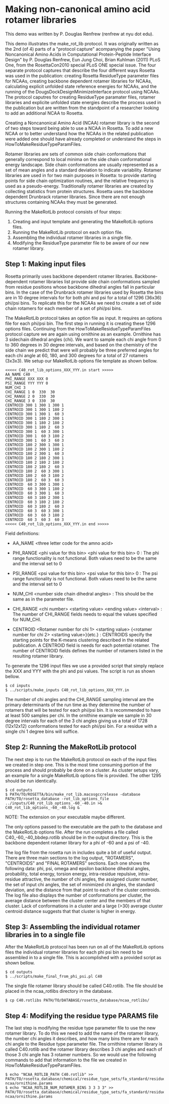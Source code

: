 Making non-canonical amino acid rotamer libraries
=================================================

This demo was written by P. Douglas Renfrew (renfrew at nyu dot edu).

This demo illustrates the make_rot_lib protocol. It was originally written as 
the 2nd (of 4) parts of a "protocol capture" acompanying the paper "Using 
Noncanonical Amino Acids in Computational Protein-Peptide Interface Design" by 
P. Douglas Renfrew, Eun Jung Choi, Brian Kuhlman (2011) PLoS One, from the 
RosettaCon2010 special PLoS ONE special issue. The four separate protocol 
captures that describe the four different ways Rosetta was used in the 
publication: creating Rosetta ResidueType parameter files for NCAAs, creating 
backbone dependent rotamer libraries for NCAAs, calculating explicit unfolded 
state reference energies for NCAAs, and the running of the 
DougsDockDesignMinimizeInterface protocol using NCAAs. The protocol caputres 
for creating ResidueType paramater files, rotamer libraries and explicite 
unfolded state energies describe the process used in the publication but are 
written from the standpoint of a researcher looking to add an additional NCAA 
to Rosetta. 

Creating a Noncanonical Amino Acid (NCAA) rotamer library is the second of two 
steps toward being able to use a NCAA in Rosetta. To add a new NCAA or to 
better understand how the NCAAs in the related publication were added one 
should have already completed or understand the steps in 
HowToMakeResidueTypeParamFiles.

Rotamer libraries are sets of common side chain conformations that generally 
correspond to local minima on the side chain conformational energy landscape. 
Side chain conformations are usually represented as a set of mean angles and a 
standard deviation to indicate variability. Rotamer libraries are used in for 
two main purposes in Rosetta: to provide starting points for side chain 
optimization routines, and the relative frequency is used as a pseudo-energy. 
Traditionally rotamer libraries are created by collecting statistics from 
protein structures. Rosetta uses the backbone dependent Drunbrack rotamer 
libraries. Since there are not enough structures containing NCAAs they must be 
generated.

Running the MakeRotLib protocol consists of four steps:

1. Creating and input template and generating the MakeRotLib options files.
2. Running the MakeRotLib protocol on each option file.
3. Assembling the individual rotamer libraries in a single file.
4. Modifying the ResidueType parameter file to be aware of our new rotamer 
   library.

Step 1: Making input files
--------------------------

Rosetta primarily uses backbone dependent rotamer libraries. Backbone-dependent 
rotamer libraries list provide side chain conformations sampled from residue 
positions whose backbone dihedral angles fall in particular bins. In the case 
of the Drunbrack rotamer libraries used by Rosetta the bins are in 10 degree 
intervals for for both phi and psi for a total of 1296 (36x36) phi/psi bins. 
To replicate this for the NCAAs we need to create a set of side chain rotamers 
for each member of a set of phi/psi bins.

The MakeRotLib protocol takes an option file as input. It requires an options 
file for each phi/psi bin. The first step in running it is creating these 1296 
options files. Continuing from the HowToMakeResidueTypeParamFiles protocol 
capture we are again using ornithine as an example. Ornithine has 3 sidechain 
dihedral angles (chi). We want to sample each chi angle from 0 to 360 degrees 
in 30 degree intervals, and based on the chemistry of the side chain we predict 
that were will probably be three preferred angles for each chi angle at 60, 
180, and 300 degrees for a total of 27 rotamers (3x3x3). We setup our 
MakeRotLib options file template as shown bellow.

    <<<<< C40_rot_lib_options_XXX_YYY.in start >>>>>
    AA_NAME C40
    PHI_RANGE XXX XXX 0
    PSI_RANGE YYY YYY 0
    NUM_CHI 3
    CHI_RANGE 1 0  330  30
    CHI_RANGE 2 0  330  30
    CHI_RANGE 3 0  330  30
    CENTROID 300 1 300 1 300 1
    CENTROID 300 1 300 1 180 2
    CENTROID 300 1 300 1  60 3
    CENTROID 300 1 180 2 300 1
    CENTROID 300 1 180 2 180 2
    CENTROID 300 1 180 2  60 3
    CENTROID 300 1  60 3 300 1
    CENTROID 300 1  60 3 180 2
    CENTROID 300 1  60 3  60 3
    CENTROID 180 2 300 1 300 1
    CENTROID 180 2 300 1 180 2
    CENTROID 180 2 300 1  60 3
    CENTROID 180 2 180 2 300 1
    CENTROID 180 2 180 2 180 2
    CENTROID 180 2 180 2  60 3
    CENTROID 180 2  60 3 300 1
    CENTROID 180 2  60 3 180 2
    CENTROID 180 2  60 3  60 3
    CENTROID  60 3 300 1 300 1
    CENTROID  60 3 300 1 180 2
    CENTROID  60 3 300 1  60 3
    CENTROID  60 3 180 2 300 1
    CENTROID  60 3 180 2 180 2
    CENTROID  60 3 180 2  60 3
    CENTROID  60 3  60 3 300 1
    CENTROID  60 3  60 3 180 2
    CENTROID  60 3  60 3  60 3
    <<<<< C40_rot_lib_options_XXX_YYY.in end >>>>>

Field definitions:

* AA_NAME \<three letter code for the amno acid> 

* PHI_RANGE \<phi value for this bin> \<phi value for this bin> 0 : The phi range 
  functionality is not functional. Both values need to be the same and the 
  interval set to 0

* PSI_RANGE \<psi value for this bin> \<psi value for this bin> 0 : The psi range 
  functionality is not functional. Both values need to be the same and the 
  interval set to 0

* NUM_CHI \<number side chain dihedral angles> : This should be the same as in 
  the parameter file.

* CHI_RANGE \<chi number> \<starting value> \<ending value> \<interval> : The 
  number of CHI_RANGE fields needs to equal the values specified for NUM_CHI.

* CENTROID \<Rotamer number for chi 1> \<starting value> {\<rotamer number for chi 
  2> \<starting value>}{etc.} : CENTROIDS specify the starting points for the 
  K-means clustering described in the related publication. A CENTROID field is 
  needs for each potential rotamer. The number of CENTROID fields defines the 
  number of rotamers listed in the resulting rotamer library.

To generate the 1296 input files we use a provided script that simply replace 
the XXX and YYY with the phi and psi values. The script is run as shown bellow.

    $ cd inputs
    $ ../scripts/make_inputs C40_rot_lib_options_XXX_YYY.in

The number of chi angles and the CHI_RANGE sampling interval are the primary 
determinants of the run time as they determine the number of rotamers that will 
be tested for each phi/psi bin. It is recommended to have at least 500 samples 
per chi. In the ornithine example we sample in 30 degree intervals for each of 
the 3 chi angles giving us a total of 1728 (12x12x12) conformations tested for 
each phi/psi bin. For a residue with a single chi 1 degree bins will suffice. 

Step 2: Running the MakeRotLib protocol
----------------------------------------

The next step is to run the MakeRotLib protocol on each of the input files we 
created in step one. This is the most time consuming portion of the process and 
should probably be done on a cluster. As cluster setups vary, an example for a 
single MakeRotLib options file is provided. The other 1295 should be run 
identically.

    $ cd outputs
    $ PATH/TO/ROSETTA/bin/make_rot_lib.macosgccrelease -database PATH/TO/rosetta_database -rot_lib_options_file ../inputs/C40_rot_lib_options_-60_-40.in >& C40_rot_lib_options_-60_-40.log &

NOTE: The extension on your executable maybe different.

The only options passed to the executable are the path to the database and the 
MakeRotLib options file. After the run completes a file called 
C40_-60_-40_bbdep.rotlib should be in the output directory. This is the 
backbone dependent rotamer library for a phi of -60 and a psi of -40.

The log file from the rosetta run in includes quite a bit of useful output. 
There are three main sections to the log output,  "ROTAMERS", "CENTROIDS" and 
"FINAL ROTAMERS" sections. Each one shows the following data: phi, psi, omega 
and epsilon backbone dihedral angles, probability, total energy, torsion 
energy, intra-residue repulsive, intra-residue attractive, the number of chi 
angles, the assigned cluster number, the set of input chi angles, the set of 
minimized chi angles, the standard deviation, and the distance from that point 
to each of the cluster centroids. The log file also displays the number of 
conformations per cluster, the average distance between the cluster center and 
the members of that cluster. Lack of conformations in a cluster and a large 
(>30) average cluster centroid distance suggests that that cluster is higher in 
energy. 

Step 3: Assembling the individual rotamer libraries in to a single file
-----------------------------------------------------------------------

After the MakeRotLib protocol has been run on all of the MakeRotLib options 
files the individual rotamer libraries for each phi psi bin need to be 
assembled in to a single file. This is accomplished with a provided script as 
shown bellow. 

    $ cd outputs
    $ ../scripts/make_final_from_phi_psi.pl C40

The single file rotamer library should be called C40.rotlib. The file should be 
placed in the ncaa_rotlibs directory in the database. 

    $ cp C40.rotlibs PATH/TO/DATABASE/rosetta_database/ncaa_rotlibs/

Step 4: Modifying the residue type PARAMS file
-----------------------------------------------

The last step is modifying the residue type parameter file to use the new 
rotamer library. To do this we need to add the name of the rotamer library, the 
number chi angles it describes, and how many bins there are for each chi angle 
to the Residue type parameter file. The ornithine rotamer library is called 
C40.rotlib and the rotamer library describes 3 chi angles and each of those 3 
chi angle has 3 rotamer numbers. So we would use the following commands to add 
that information to the file we created in HowToMakeResidueTypeParamFiles.

    $ echo "NCAA_ROTLIB_PATH C40.rotlib" >> PATH/TO/rosetta_database/chemical/residue_type_sets/fa_standard/residue_types/l-ncaa/ornithine.params
    $ echo "NCAA_ROTLIB_NUM_ROTAMER_BINS 3 3 3 3" >> PATH/TO/rosetta_database/chemical/residue_type_sets/fa_standard/residue_types/l-ncaa/ornithine.params

